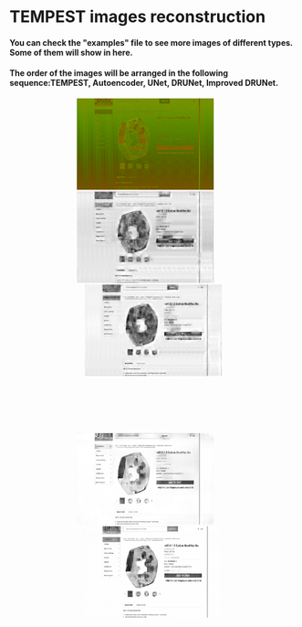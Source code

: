 # TEMPEST images reconstruction

#### You can check the "examples" file to see more images of different types. Some of them will show in here. 
#### The order of the images will be arranged in the following sequence:TEMPEST, Autoencoder, UNet, DRUNet, Improved DRUNet.
<!-- 第一行：三张图片 -->
<div align="center" style="margin-bottom: 80px;">
  <img src="https://github.com/fsy123-qaq/TEMPEST-images-reconstruction/blob/main/examples/e-commerce%20platform%20interface/image1/12905_0std.png?raw=true" alt="原始图像" width="240" height="160" style="margin: 0 20px;">
   &nbsp;&nbsp;&nbsp;&nbsp;&nbsp;&nbsp;
  <img src="https://github.com/fsy123-qaq/TEMPEST-images-reconstruction/blob/main/examples/e-commerce%20platform%20interface/image1/12905_auto_0std.png?raw=true" alt="自动重建" width="240" height="160" style="margin: 0 20px;">
   &nbsp;&nbsp;&nbsp;&nbsp;&nbsp;&nbsp;
  <img src="https://github.com/fsy123-qaq/TEMPEST-images-reconstruction/blob/main/examples/e-commerce%20platform%20interface/image1/12905_UNet_0std.png?raw=true" alt="UNet重建" width="240" height="160" style="margin: 0 20px;">
</div>
 &nbsp;&nbsp;&nbsp;&nbsp;&nbsp;&nbsp;
<!-- 第二行：两张图片对称排列 -->
<div align="center">
  <img src="https://github.com/fsy123-qaq/TEMPEST-images-reconstruction/blob/main/examples/e-commerce%20platform%20interface/image1/12905_DRUNet_0std.png?raw=true" alt="DRUNet重建" width="240" height="160" style="margin: 0 60px;">
   &nbsp;&nbsp;&nbsp;&nbsp;&nbsp;&nbsp;
  <img src="https://github.com/fsy123-qaq/TEMPEST-images-reconstruction/blob/main/examples/e-commerce%20platform%20interface/image1/12905_EMA_0std.png?raw=true" alt="EMA优化" width="240" height="160" style="margin: 0 60px;">
</div>
    
    
    
    


